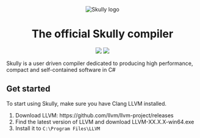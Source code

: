 
<p align="center">
  <img alt="Skully logo" src="https://media.discordapp.net/attachments/671694363235057675/1066985678346408037/image.png">
</p>
<h1 align="center">The official Skully compiler</h1>
<p align="center">
  <img src="https://github.com/Draugr-official/Mirage-compiler/actions/workflows/dotnet.yml/badge.svg">
  <img src="https://img.shields.io/badge/version-0.0.1-blue">
</p>

<p>Skully is a user driven compiler dedicated to producing high performance, compact and self-contained software in C#</p>

<h2>Get started</h2>
<p>
  To start using Skully, make sure you have Clang LLVM installed.
  <ol>
    <li>Download LLVM: https://github.com/llvm/llvm-project/releases</li>
    <li>Find the latest version of LLVM and download LLVM-XX.X.X-win64.exe</li>
    <li>Install it to <code>C:\Program Files\LLVM</code></li>
  </ol>
  
</p>
